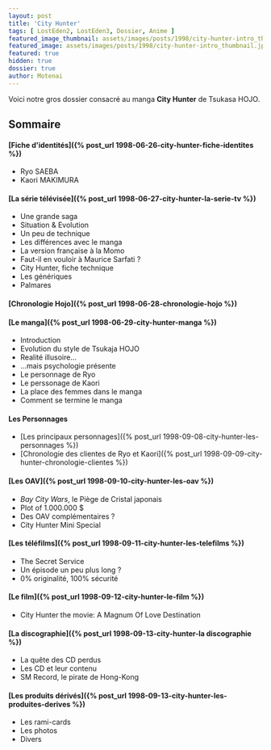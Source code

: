 ```yaml
---
layout: post
title: 'City Hunter'
tags: [ LostEden2, LostEden3, Dossier, Anime ]
featured_image_thumbnail: assets/images/posts/1998/city-hunter-intro_thumbnail.jpg
featured_image: assets/images/posts/1998/city-hunter-intro_thumbnail.jpg
featured: true
hidden: true
dossier: true
author: Motenai
---
```


Voici notre gros dossier consacré au manga **City Hunter** de Tsukasa HOJO.

<!--more-->

## Sommaire

#### [Fiche d'identités]({% post_url 1998-06-26-city-hunter-fiche-identites %})

- Ryo SAEBA
- Kaori MAKIMURA

#### [La série télévisée]({% post_url 1998-06-27-city-hunter-la-serie-tv %})

- Une grande saga
- Situation & Evolution
- Un peu de technique
- Les différences avec le manga
- La version française à la Momo
- Faut-il en vouloir à Maurice Sarfati ?
- City Hunter, fiche technique
- Les génériques
- Palmares

#### [Chronologie Hojo]({% post_url 1998-06-28-chronologie-hojo %})

#### [Le manga]({% post_url 1998-06-29-city-hunter-manga %})

- Introduction
- Evolution du style de Tsukaja HOJO
- Realité illusoire...
- ...mais psychologie présente
- Le personnage de Ryo
- Le perssonage de Kaori
- La place des femmes dans le manga
- Comment se termine le manga

#### Les Personnages

- [Les principaux personnages]({% post_url 1998-09-08-city-hunter-les-personnages %})
- [Chronologie des clientes de Ryo et Kaori]({% post_url 1998-09-09-city-hunter-chronologie-clientes %})

#### [Les OAV]({% post_url 1998-09-10-city-hunter-les-oav %})

- *Bay City Wars*, le Piège de Cristal japonais
- Plot of 1.000.000 $ 
- Des OAV complémentaires ?
- City Hunter Mini Special

#### [Les téléfilms]({% post_url 1998-09-11-city-hunter-les-telefilms %})

- The Secret Service
- Un épisode un peu plus long ?
- 0% originalité, 100% sécurité

#### [Le film]({% post_url 1998-09-12-city-hunter-le-film %})

- City Hunter the movie: A Magnum Of Love Destination

#### [La discographie]({% post_url 1998-09-13-city-hunter-la discographie %})

- La quête des CD perdus
- Les CD et leur contenu
- SM Record, le pirate de Hong-Kong

#### [Les produits dérivés]({% post_url 1998-09-13-city-hunter-les-produites-derives %})

- Les rami-cards
- Les photos
- Divers